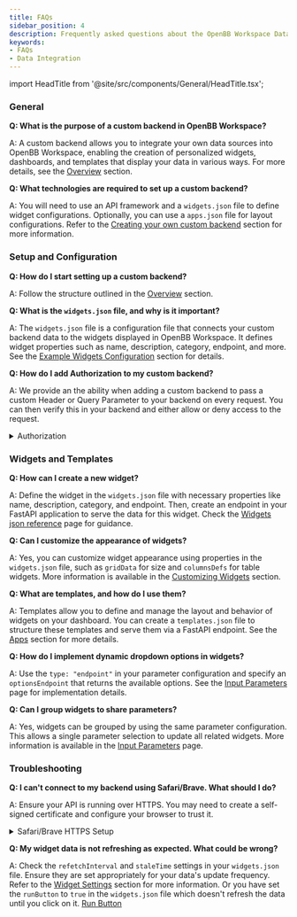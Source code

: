 ```yaml
---
title: FAQs
sidebar_position: 4
description: Frequently asked questions about the OpenBB Workspace Data Integration.
keywords:
- FAQs
- Data Integration
---
```


import HeadTitle from '@site/src/components/General/HeadTitle.tsx';

<HeadTitle title="FAQs | OpenBB Workspace Docs" />

### General

**Q: What is the purpose of a custom backend in OpenBB Workspace?**

A: A custom backend allows you to integrate your own data sources into OpenBB Workspace, enabling the creation of personalized widgets, dashboards, and templates that display your data in various ways. For more details, see the [Overview](/content/workspace/data-integration#1-create-the-api-server.md) section.

**Q: What technologies are required to set up a custom backend?**

A: You will need to use an API framework and a `widgets.json` file to define widget configurations. Optionally, you can use a `apps.json` file for layout configurations. Refer to the [Creating your own custom backend](/content/workspace/data-widgets/index.md) section for more information.

### Setup and Configuration

**Q: How do I start setting up a custom backend?**

A: Follow the structure outlined in the [Overview](/content/workspace/data-integration#getting-started-hello-world-example) section.

**Q: What is the `widgets.json` file, and why is it important?**

A: The `widgets.json` file is a configuration file that connects your custom backend data to the widgets displayed in OpenBB Workspace. It defines widget properties such as name, description, category, endpoint, and more. See the [Example Widgets Configuration](/content/workspace/widgets-json-reference.md#example-widgets-json) section for details.

**Q: How do I add Authorization to my custom backend?**

A: We provide an the ability when adding a custom backend to pass a custom Header or Query Parameter to your backend on every request. You can then verify this in your backend and either allow or deny access to the request.

<details>
<summary mdxType="summary">Authorization</summary>

<div style={{display: 'flex', justifyContent: 'left'}}>
  <img className="pro-border-gradient" width="600" alt="folder" src="https://openbb-assets.s3.us-east-1.amazonaws.com/docs/pro/authorization.png" />
</div>
</details>


### Widgets and Templates

**Q: How can I create a new widget?**

A: Define the widget in the `widgets.json` file with necessary properties like name, description, category, and endpoint. Then, create an endpoint in your FastAPI application to serve the data for this widget. Check the [Widgets json reference](/content/workspace/widgets-json-reference.md) page for guidance.

**Q: Can I customize the appearance of widgets?**

A: Yes, you can customize widget appearance using properties in the `widgets.json` file, such as `gridData` for size and `columnsDefs` for table widgets. More information is available in the [Customizing Widgets](/content/workspace/widgets-json-reference.md) section.

**Q: What are templates, and how do I use them?**

A: Templates allow you to define and manage the layout and behavior of widgets on your dashboard. You can create a `templates.json` file to structure these templates and serve them via a FastAPI endpoint. See the [Apps](/content/workspace/apps.md) section for more details.

**Q: How do I implement dynamic dropdown options in widgets?**

A: Use the `type: "endpoint"` in your parameter configuration and specify an `optionsEndpoint` that returns the available options. See the [Input Parameters](/content/workspace/data-widgets/input-parameters.md) page for implementation details.

**Q: Can I group widgets to share parameters?**

A: Yes, widgets can be grouped by using the same parameter configuration. This allows a single parameter selection to update all related widgets. More information is available in the [Input Parameters](/content/workspace/data-widgets/input-parameters.md) page.

### Troubleshooting

**Q: I can't connect to my backend using Safari/Brave. What should I do?**

A: Ensure your API is running over HTTPS. You may need to create a self-signed certificate and configure your browser to trust it.

<details>
<summary mdxType="summary">Safari/Brave HTTPS Setup</summary>

OpenBB Platform API Over HTTPS

To run the API over the HTTPS protocol, you must first create a self-signed certificate and the associated key. After steps 1 & 2 above, you can generate the files by entering this to the command line:

```sh
openssl req -x509 -days 3650 -out localhost.crt -keyout localhost.key   -newkey rsa:4096 -nodes -sha256   -subj '/CN=localhost' -extensions EXT -config <( \
   printf "[dn]\nCN=localhost\n[req]\ndistinguished_name = dn\n[EXT]\nsubjectAltName=DNS:localhost\nkeyUsage=digitalSignature\nextendedKeyUsage=serverAuth")
```

Two files will be created, in the current working directory, that are passed as keyword arguments to the `openbb-api` entry point.

```sh
openbb-api --ssl_keyfile localhost.key --ssl_certfile localhost.crt
```

**Note**: Adjust the command to include the full path to the file if the current working directory is not where they are located.


The certificate - `localhost.crt` - will need to be added to system's trust store. The process for this will depend on the operating system and the user account privilege.

A quick solution is to visit the server's URL, show the details of the warning, and choose to continue anyways.

Contact the system administrator if you are using a work device and require additional permissions to complete the configuration.

![This Connection Is Not Private](https://in.norton.com/content/dam/blogs/images/norton/am/this_connection_not_is_private.png)

</details>

**Q: My widget data is not refreshing as expected. What could be wrong?**

A: Check the `refetchInterval` and `staleTime` settings in your `widgets.json` file. Ensure they are set appropriately for your data's update frequency. Refer to the [Widget Settings](/content/workspace/data-widgets/settings.md) section for more information. Or you have set the `runButton` to `true` in the `widgets.json` file which doesn't refresh the data until you click on it. [Run Button](/content/workspace/data-widgets/settings.md)
